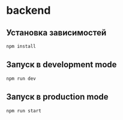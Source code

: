 # backend

## Установка зависимостей

```
npm install
```

## Запуск в development mode

```
npm run dev
```

## Запуск в production mode

```
npm run start
```
